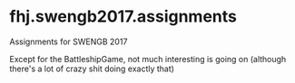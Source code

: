 # fhj.swengb2017.assignments
Assignments for SWENGB 2017

Except for the BattleshipGame, not much interesting is going on (although there's a lot of crazy shit doing exactly that)
